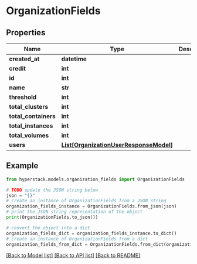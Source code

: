 # OrganizationFields


## Properties

Name | Type | Description | Notes
------------ | ------------- | ------------- | -------------
**created_at** | **datetime** |  | [optional] 
**credit** | **int** |  | [optional] 
**id** | **int** |  | 
**name** | **str** |  | 
**threshold** | **int** |  | [optional] 
**total_clusters** | **int** |  | [optional] 
**total_containers** | **int** |  | [optional] 
**total_instances** | **int** |  | [optional] 
**total_volumes** | **int** |  | [optional] 
**users** | [**List[OrganizationUserResponseModel]**](OrganizationUserResponseModel.md) |  | [optional] 

## Example

```python
from hyperstack.models.organization_fields import OrganizationFields

# TODO update the JSON string below
json = "{}"
# create an instance of OrganizationFields from a JSON string
organization_fields_instance = OrganizationFields.from_json(json)
# print the JSON string representation of the object
print(OrganizationFields.to_json())

# convert the object into a dict
organization_fields_dict = organization_fields_instance.to_dict()
# create an instance of OrganizationFields from a dict
organization_fields_from_dict = OrganizationFields.from_dict(organization_fields_dict)
```
[[Back to Model list]](../README.md#documentation-for-models) [[Back to API list]](../README.md#documentation-for-api-endpoints) [[Back to README]](../README.md)


